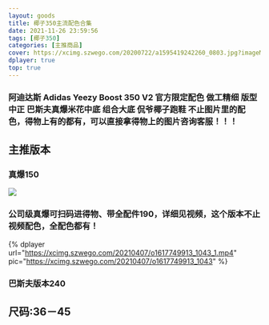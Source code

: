 ```yaml
---
layout: goods
title: 椰子350主流配色合集
date: 2021-11-26 23:59:56
tags: [椰子350]
categories: [主推商品]
cover: https://xcimg.szwego.com/20200722/a1595419242260_0803.jpg?imageMogr2/auto-orient/thumbnail/!520x520r/quality/100/format/jpg
dplayer: true
top: true
---
```


### 阿迪达斯 Adidas Yeezy Boost 350 V2 官方限定配色  做工精细 版型中正 巴斯夫真爆米花中底 组合大底 侃爷椰子跑鞋 不止图片里的配色，得物上有的都有，可以直接拿得物上的图片咨询客服！！！


## 主推版本

### 真爆150  
![](https://xcimg.szwego.com/20211019/i1634606320_3741_1.jpg)

### 公司级真爆可扫码进得物、带全配件190，详细见视频，这个版本不止视频配色，全配色都有！
{%  dplayer
    url="https://xcimg.szwego.com/20210407/o1617749913_1043_1.mp4"
    pic="https://xcimg.szwego.com/20210407/o1617749913_1043"
%}  

### 巴斯夫版本240

## 尺码:36－45